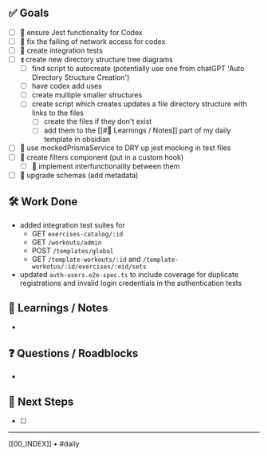 ## ✅ Goals
- [ ] 🔺 ensure Jest functionality for Codex
- [ ] 🔺 fix the failing of network access for codex
- [ ] 🔺 create integration tests
- [ ] ⏫ create new directory structure tree diagrams
	- [ ] find script to autocreate (potentially use one from chatGPT 'Auto Directory Structure Creation')
	- [ ] have codex add uses 
	- [ ] create multiple smaller structures
	- [ ] create script which creates updates a file directory structure with links to the files 
		- [ ] create the files if they don't exist
		- [ ] add them to the [[#🧠 Learnings / Notes]] part of my daily template in obsidian
- [ ] 🔼 use mockedPrismaService to DRY up jest mocking in test files
- [ ] 🔽  create filters component (put in a custom hook)
	- [ ] 🔽 implement interfunctionality between them
- [ ] 🔽 upgrade schemas (add metadata)

## 🛠️ Work Done
- added integration test suites for 
	- GET `exercises-catalog/:id` 
	- GET `/workouts/admin`
	- POST `/templates/global`
	- GET `/template-workouts/:id` and `/template-workotus/:id/exercises/:eid/sets`
- updated `auth-users.e2e-spec.ts` to include coverage for duplicate registrations and invalid login credentials in the authentication tests

## 🧠 Learnings / Notes
- 

## ❓ Questions / Roadblocks
- 

## 🔁 Next Steps
- [ ] 

---
[[00_INDEX]] • #daily
